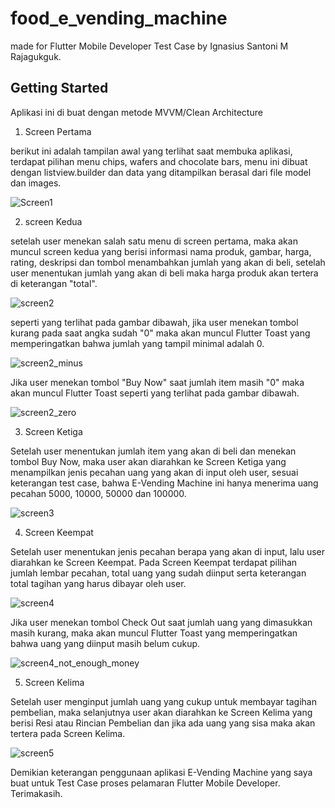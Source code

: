 # food_e_vending_machine

made for Flutter Mobile Developer Test Case by Ignasius Santoni M Rajagukguk.


## Getting Started
Aplikasi ini di buat dengan metode MVVM/Clean Architecture
1. Screen Pertama

berikut ini adalah tampilan awal yang terlihat saat membuka aplikasi, terdapat pilihan menu chips, wafers and chocolate bars, menu ini dibuat dengan listview.builder dan data yang ditampilkan berasal dari file model dan images.

![Screen1](https://user-images.githubusercontent.com/55431982/192887640-45943b55-b729-426d-91c6-056a9ac9a211.jpg)

2. screen Kedua

setelah user menekan salah satu menu di screen pertama, maka akan muncul screen kedua yang berisi informasi nama produk, gambar, harga, rating, deskripsi dan tombol menambahkan jumlah yang akan di beli, setelah user menentukan jumlah yang akan di beli maka harga produk akan tertera di keterangan "total".

![screen2](https://user-images.githubusercontent.com/55431982/192888946-e042779f-d7be-49d8-8caf-7c8cb0c741c8.jpg)

seperti yang terlihat pada gambar dibawah, jika user menekan tombol kurang pada saat angka sudah "0" maka akan muncul Flutter Toast yang memperingatkan bahwa jumlah yang tampil minimal adalah 0.

![screen2_minus](https://user-images.githubusercontent.com/55431982/192889734-a41d63d4-b4aa-4813-87b6-03b0d5400c2e.jpg)

Jika user menekan tombol "Buy Now" saat jumlah item masih "0" maka akan muncul Flutter Toast seperti yang terlihat pada gambar dibawah.

![screen2_zero](https://user-images.githubusercontent.com/55431982/192890129-9a426e15-a42c-4f98-a6ff-6c2a7957c909.jpg)

3. Screen Ketiga

Setelah user menentukan jumlah item yang akan di beli dan menekan tombol Buy Now, maka user akan diarahkan ke Screen Ketiga yang menampilkan jenis pecahan uang yang akan di input oleh user, sesuai keterangan test case, bahwa E-Vending Machine ini hanya menerima uang pecahan 5000, 10000, 50000 dan 100000.

![screen3](https://user-images.githubusercontent.com/55431982/192890436-5e223cbd-8c24-46d8-b56d-c5893669f15f.jpg)

4. Screen Keempat

Setelah user menentukan jenis pecahan berapa yang akan di input, lalu user diarahkan ke Screen Keempat. Pada Screen Keempat terdapat pilihan jumlah lembar pecahan, total uang yang sudah diinput serta keterangan total tagihan yang harus dibayar oleh user.

![screen4](https://user-images.githubusercontent.com/55431982/192890794-bb8d50df-58e6-4aae-9fcb-b3af5dc5f36d.jpg)

Jika user menekan tombol Check Out saat jumlah uang yang dimasukkan masih kurang, maka akan muncul Flutter Toast yang memperingatkan bahwa uang yang diinput masih belum cukup.

![screen4_not_enough_money](https://user-images.githubusercontent.com/55431982/192891214-09e09593-3d59-48e9-bb84-c866622a4782.jpg)

5. Screen Kelima

Setelah user menginput jumlah uang yang cukup untuk membayar tagihan pembelian, maka selanjutnya user akan diarahkan ke Screen Kelima yang berisi Resi atau Rincian Pembelian dan jika ada uang yang sisa maka akan tertera pada Screen Kelima.

![screen5](https://user-images.githubusercontent.com/55431982/192891699-34112279-6392-4c57-b6b6-c2d9d14ab5ad.jpg)

Demikian keterangan penggunaan aplikasi E-Vending Machine yang saya buat untuk Test Case proses pelamaran Flutter Mobile Developer.
Terimakasih.

